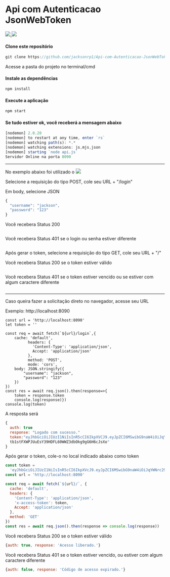 # Api com Autenticacao JsonWebToken

<div style="display: inline">
  <a href="https://www.jacksondev.com.br/" target="_blank">
    <img src="https://img.shields.io/static/v1?label=Website&message=JacksonDev&color=red&style=for-the-badge&logo=webflow"/>
  </a>
  <a href="https://nodejs.org/en/" target="_blank">
    <img src="https://img.shields.io/static/v1?label=&message=Node.js&color=7159c1&style=social&logo=nodedotjs"/>
  </a>
</div>

<h4>Clone este repositório</h4>

```javascript
git clone https://github.com/jacksonrp1/Api-com-Autenticacao-JsonWebToken.git
```

Acesse a pasta do projeto no terminal/cmd

<h4>Instale as dependências</h4>

```javascript
npm install
```

<h4>Execute a aplicação</h4>

```javascript
npm start
```

<h4>Se tudo estiver ok, você receberá a mensagem abaixo</h4>

```javascript
[nodemon] 2.0.20
[nodemon] to restart at any time, enter `rs`
[nodemon] watching path(s): *.*
[nodemon] watching extensions: js,mjs,json
[nodemon] starting `node api.js`
Servidor Online na porta 8090
```

---

<div style="display: inline">
  No exemplo abaixo foi utilizado o 
  <a href="https://insomnia.rest/download" target="_blank">
    <img src="https://img.shields.io/static/v1?label=&message=Insomnia&color=7159c1&style=social&logo=insomnia"/>
  </a>
</div>

<p>Selecione a requisição do tipo POST, cole seu URL + "/login"</p>
<p>Em body, selecione JSON</p>

```javascript
{
  "username": "jackson",
  "password": "123"
}
```

<p>Você recebera Status 200</p>
<img src="https://jacksondev.com.br/gitimg/Acessoliberado.jpg" alt="" />
<p>Você recebera Status 401 se o login ou senha estiver diferente</p>
<img src="https://jacksondev.com.br/gitimg/Acessonegado.jpg" alt="" />

<p>Após gerar o token, selecione a requisição do tipo GET, cole seu URL + "/"</p>

<p>Você recebera Status 200 se o token estiver válido</p>
<img src="https://jacksondev.com.br/gitimg/Tokenvalido.jpg" alt="" />

<p>Você recebera Status 401 se o token estiver vencido ou se estiver com algum caractere diferente</p>
<img src="https://jacksondev.com.br/gitimg/Tokeninvalido.jpg" alt="" />

---

<p>Caso queira fazer a solicitação direto no navegador, acesse seu URL</p>
<p>Exemplo: http://localhost:8090 </p>

```javascritp
const url = 'http://localhost:8090'
let token = ''

const req = await fetch(`${url}/login`,{
    cache: 'default',
          headers: {
            'Content-Type': 'application/json',
            Accept: 'application/json'
          },
          method: 'POST',
          mode: 'cors',
    body: JSON.stringify({
        "username": "jackson",
        "password": "123"
    })
})
const res = await req.json().then(response=>{
    token = response.token
    console.log(response)})
console.log(token)
```

<p>A resposta será</p>

```javascript
{
  auth: true
  response: "Logado com sucesso."
  token:"eyJhbGciOiJIUzI1NiIsInR5cCI6IkpXVCJ9.eyJpZCI6MSwibG9naW4iOiJqYWNrc29uIiwiaWF0IjoxNjY3NDEzNDgzLCJleHAiOjE2Njc0MTM3ODN9.
  tb1stFXWPJUuEsY39HDFL60WWZ3dbOkg9gG6H6cJsXo"
}
```

<p>Após gerar o token, cole-o no local indicado abaixo como token</p>

```javascript
const token =
  'eyJhbGciOiJIUzI1NiIsInR5cCI6IkpXVcJ9.eyJpZCI6MSwibG9naW4iOiJqYWNrc29uIiwiaWF0IjoxNjY3NDE2MTM2LCJleHAiOjE2Njc0MTY0MzZ9.FbgZIVBeDUkvVOaxHgBZ2lGP5_fy7JrXh3e_8IqyxDE'
const url = 'http://localhost:8090'

const req = await fetch(`${url}/`, {
  cache: 'default',
  headers: {
    'Content-Type': 'application/json',
    'x-access-token': token,
    Accept: 'application/json'
  },
  method: 'GET'
})
const res = await req.json().then(response => console.log(response))
```

<p>Você recebera Status 200 se o token estiver válido</p>

```javascript
{auth: true, response: 'Acesso liberado.'}
```

<p>Você recebera Status 401 se o token estiver vencido, ou estiver com algum caractere diferente</p>

```javascript
{auth: false, response: 'Código de acesso expirado.'}
```
